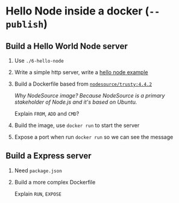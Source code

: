# Hello Node inside a docker (`--publish`)

## Build a Hello World Node server

1. Use `./6-hello-node`

2. Write a simple http server, write a [hello node example](https://nodejs.org/en/about/)

3. Build a Dockerfile based from [`nodesource/trusty:4.4.2`](https://hub.docker.com/r/nodesource/trusty/)

    _Why NodeSource image? Because NodeSource is a primary stakeholder of Node.js and it's based on Ubuntu._

    Explain `FROM`, `ADD` and `CMD`?

4. Build the image, use `docker run` to start the server

5. Expose a port when run `docker run` so we can see the message

## Build a Express server

1. Need `package.json`

2. Build a more complex Dockerfile

    Explain `RUN`, `EXPOSE`
